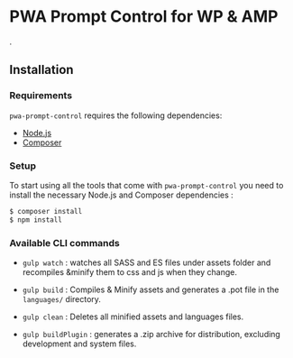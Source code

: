 # PWA Prompt Control for WP & AMP

.


Installation
---------------

### Requirements

`pwa-prompt-control` requires the following dependencies:

- [Node.js](https://nodejs.org/)
- [Composer](https://getcomposer.org/)

### Setup

To start using all the tools that come with `pwa-prompt-control`  you need to install the necessary Node.js and Composer dependencies :

```sh
$ composer install
$ npm install
```

### Available CLI commands
- `gulp watch` : watches all SASS and ES files under assets folder and recompiles &minify them to css and js when they change.

- `gulp build` : Compiles & Minify assets and generates a .pot file in the `languages/` directory.

- `gulp clean` : Deletes all minified assets and languages files.

- `gulp buildPlugin` : generates a .zip archive for distribution, excluding development and system files.
